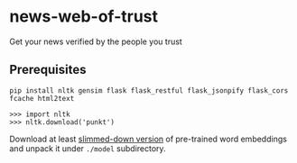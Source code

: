 # news-web-of-trust
Get your news verified by the people you trust

## Prerequisites
```
pip install nltk gensim flask flask_restful flask_jsonpify flask_cors fcache html2text
```

```
>>> import nltk
>>> nltk.download('punkt')
```

Download at least [slimmed-down
version](https://github.com/eyaler/word2vec-slim/blob/master/GoogleNews-vectors-negative300-SLIM.bin.gz) of pre-trained word embeddings and unpack it under `./model` subdirectory.
